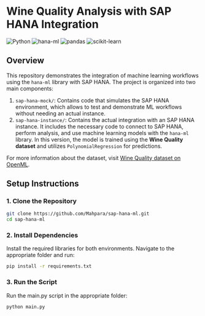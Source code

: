 # Wine Quality Analysis with SAP HANA Integration

![Python](https://img.shields.io/badge/Python-3.9-blue?logo=python)
![hana-ml](https://img.shields.io/badge/hana--ml-v2.12-blue?logo=SAP)
![pandas](https://img.shields.io/badge/pandas-v1.5.2-green?logo=pandas&logoColor=white)
![scikit-learn](https://img.shields.io/badge/scikit--learn-v1.2-orange?logo=scikit-learn&logoColor=white)

## Overview

This repository demonstrates the integration of machine learning workflows using the `hana-ml` library with SAP HANA. The project is organized into two main components:
1. `sap-hana-mock/`: Contains code that simulates the SAP HANA environment, which allows to test and demonstrate ML workflows without needing an actual instance.
2. `sap-hana-instance/`: Contains the actual integration with an SAP HANA instance. It includes the necessary code to connect to SAP HANA, perform analysis, and use machine learning models with the `hana-ml` library. In this version, the model is trained using the **Wine Quality dataset** and utilizes `PolynomialRegression` for predictions.

For more information about the dataset, visit [Wine Quality dataset on OpenML](https://api.openml.org/d/43612).


## Setup Instructions

### 1. Clone the Repository

```bash
git clone https://github.com/Mahpara/sap-hana-ml.git
cd sap-hana-ml
```

### 2. Install Dependencies
Install the required libraries for both environments. Navigate to the appropriate folder and run:
```bash
pip install -r requirements.txt
```

### 3. Run the Script
Run the main.py script in the appropriate folder:
```bash
python main.py
```

